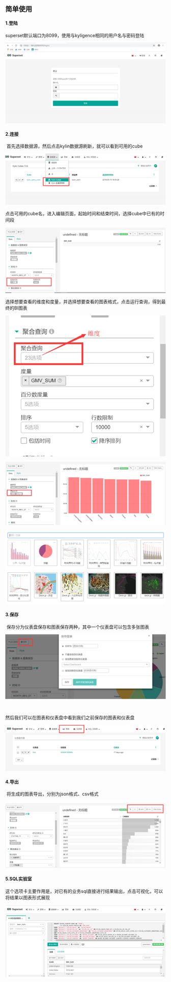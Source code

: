 ## 简单使用



#### **1.登陆**

superset默认端口为8099，使用与kyligence相同的用户名与密码登陆



![](../Typora截图存放\1538963746.jpg)



#### **2.连接**

​	首先选择数据源，然后点击kylin数据源刷新，就可以看到可用的cube



![](../Typora截图存放\1538963797.jpg)



​	点击可用的cube名，进入编辑页面，起始时间和结束时间，选择cube中已有的时间段



![](../Typora截图存放\企业微信截图_15389638438763.png)



​	选择想要查看的维度和度量，并选择想要查看的图表格式，点击运行查询，得到最终的BI图表



![](../Typora截图存放\企业微信截图_153896399622.png)





![](../Typora截图存放\企业微信截图_15389641959249.png)





![](../Typora截图存放\企业微信截图_15389642133718.png)



#### **3.保存**

​	保存分为仪表盘保存和图表保存两种，其中一个仪表盘可以包含多张图表



![](../Typora截图存放\企业微信截图_15389643343291.png)

​	

然后我们可以在图表和仪表盘中看到我们之前保存的图表和仪表盘



![](../Typora截图存放\企业微信截图_15389650083170.png)





#### **4.导出**

​	将生成的图表导出，分别为json格式、csv格式



![](../Typora截图存放\1539066654.jpg)



#### **5.SQL实验室**

​	这个选项卡主要作用是，对已有的业务sql直接进行结果输出，点击可视化，可以将结果以图表形式展现



![](../Typora截图存放\企业微信截图_15389651382641.png)